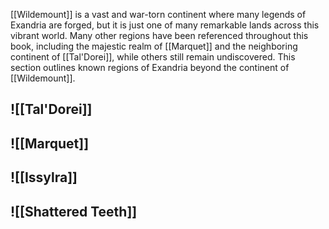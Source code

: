 [[Wildemount]] is a vast and war-torn continent where many legends of Exandria are forged, but it is just one of many remarkable lands across this vibrant world. Many other regions have been referenced throughout this book, including the majestic realm of [[Marquet]] and the neighboring continent of [[Tal'Dorei]], while others still remain undiscovered. This section outlines known regions of Exandria beyond the continent of [[Wildemount]].

## ![[Tal'Dorei]]

## ![[Marquet]]

## ![[Issylra]]

## ![[Shattered Teeth]]